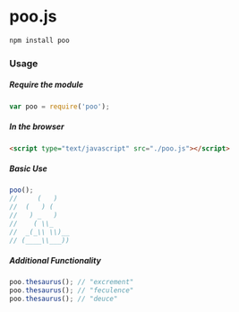 # poo.js

```javascript
npm install poo
```

### Usage
##### Require the module
```javascript
var poo = require('poo');
```

##### In the browser
```html
<script type="text/javascript" src="./poo.js"></script>
```

##### Basic Use
```javascript
poo();
//     (   )   
//  (   ) (    
//   ) _   )   
//    ( \\_    
//  _(_\\ \\)__
// (____\\___))
```

##### Additional Functionality
```javascript
poo.thesaurus(); // "excrement"
poo.thesaurus(); // "feculence"
poo.thesaurus(); // "deuce"
```